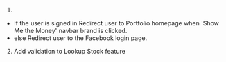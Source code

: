1. 
- If the user is signed in
  Redirect user to Portfolio homepage when 'Show Me the Money' navbar brand is clicked.
- else 
  Redirect user to the Facebook login page. 

2. Add validation to Lookup Stock feature

